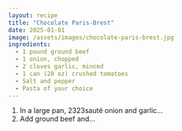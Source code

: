 ```yaml
---
layout: recipe
title: "Chocolate Paris-Brest"
date: 2025-01-01
image: /assets/images/chocolate-paris-brest.jpg
ingredients:
  - 1 pound ground beef
  - 1 onion, chopped
  - 2 cloves garlic, minced
  - 1 can (28 oz) crushed tomatoes
  - Salt and pepper
  - Pasta of your choice
---
```


1. In a large pan, 2323sauté onion and garlic...
2. Add ground beef and...